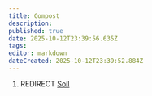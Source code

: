 ```yaml
---
title: Compost
description: 
published: true
date: 2025-10-12T23:39:56.635Z
tags: 
editor: markdown
dateCreated: 2025-10-12T23:39:52.884Z
---
```


1.  REDIRECT [Soil](Soil "wikilink")